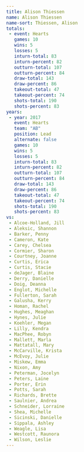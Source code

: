 ```yaml
---
title: Alison Thiessen
name: Alison Thiessen
name-sort: Thiessen, Alison
totals:
 - event: Hearts
   games: 10
   wins: 5
   losses: 5
   inturn-total: 83
   inturn-percent: 82
   outturn-total: 107
   outturn-percent: 84
   draw-total: 143
   draw-percent: 86
   takeout-total: 47
   takeout-percent: 74
   shots-total: 190
   shots-percent: 83
years:
 - year: 2017
   event: Hearts
   team: "AB"
   position: Lead
   alternate: false
   games: 10
   wins: 5
   losses: 5
   inturn-total: 83
   inturn-percent: 82
   outturn-total: 107
   outturn-percent: 84
   draw-total: 143
   draw-percent: 86
   takeout-total: 47
   takeout-percent: 74
   shots-total: 190
   shots-percent: 83
vs:
 - Alcoe-Holland, Jill
 - Aleksic, Shannon
 - Barker, Penny
 - Cameron, Kate
 - Carey, Chelsea
 - Cormier, Sharon
 - Courtney, Joanne
 - Curtis, Erica
 - Curtis, Stacie
 - deJager, Blaine
 - Derry, Danielle
 - Doig, Deanna
 - Englot, Michelle
 - Fullerton, Sarah
 - Galusha, Kerry
 - Homan, Rachel
 - Hughes, Meaghan
 - Hynes, Julie
 - Koehler, Megan
 - Lilly, Kendra
 - MacPhee, Robyn
 - Mallett, Marla
 - Mattatall, Mary
 - McCarville, Krista
 - McEvoy, Julie
 - Miskew, Emma
 - Nixon, Amy
 - Peterman, Jocelyn
 - Peters, Laine
 - Porter, Erin
 - Potts, Sarah
 - Richards, Brette
 - Saulnier, Andrea
 - Schneider, Lorraine
 - Shea, Michelle
 - Sicinski, Danielle
 - Sippala, Ashley
 - Weagle, Lisa
 - Westcott, Raunora
 - Wilson, Leslie
---
```


